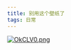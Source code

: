 ```yaml
---
title: 别用这个壁纸了
tags: 日常
---
```


[![OkCLV0.png](https://s1.ax1x.com/2022/05/03/OkCLV0.png)](https://imgtu.com/i/OkCLV0)